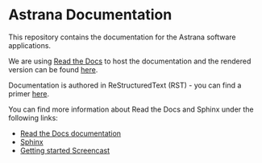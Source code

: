 # Astrana Documentation

This repository contains the documentation for the Astrana software applications.

We are using [Read the Docs](https://readthedocs.org/) to host the documentation and the rendered version can be found [here](https://docs.astrana.org).

Documentation is authored in ReStructuredText (RST) - you can find a primer [here](http://www.sphinx-doc.org/en/stable/rest.html).

You can find more information about Read the Docs and Sphinx under the following links:

* [Read the Docs documentation](https://docs.readthedocs.io/en/latest/index.html)
* [Sphinx](http://www.sphinx-doc.org/)
* [Getting started Screencast](https://www.youtube.com/watch?feature=player_embedded&v=oJsUvBQyHBs)
